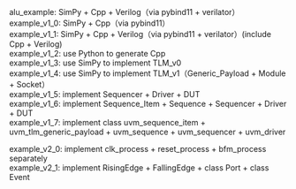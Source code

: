 alu_example: SimPy + Cpp + Verilog（via pybind11 + verilator）  
example_v1_0: SimPy + Cpp（via pybind11）  
example_v1_1: SimPy + Cpp + Verilog（via pybind11 + verilator）(include Cpp + Verilog)  
example_v1_2: use Python to generate Cpp  
example_v1_3: use SimPy to implement TLM_v0  
example_v1_4: use SimPy to implement TLM_v1（Generic_Payload + Module + Socket）  
example_v1_5: implement Sequencer + Driver + DUT  
example_v1_6: implement Sequence_Item + Sequence + Sequencer + Driver + DUT  
example_v1_7: implement class uvm_sequence_item + uvm_tlm_generic_payload + uvm_sequence + uvm_sequencer + uvm_driver  

example_v2_0: implement clk_process + reset_process + bfm_process separately  
example_v2_1: implement RisingEdge + FallingEdge + class Port + class Event  
